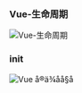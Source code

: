 ### Vue-生命周期

![Vue-生命周期](https://cn.vuejs.org/images/lifecycle.png)

### init

![Vue å®ä¾åå§å](http://img3.tbcdn.cn/L1/461/1/00049a09def4aff8d80f3bb7229e3f6d395426fb)

